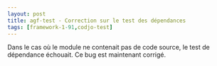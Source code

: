 ```yaml
---
layout: post
title: agf-test - Correction sur le test des dépendances
tags: [framework-1-91,codjo-test]
---
```

Dans le cas où le module ne contenait pas de code source, le test de dépendance échouait. Ce bug est maintenant corrigé.
